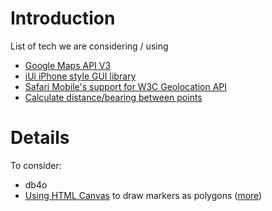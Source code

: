 # Introduction #

List of tech we are considering / using

  * [Google Maps API V3](http://code.google.com/apis/maps/documentation/v3/)
  * [iUi iPhone style GUI library](http://code.google.com/p/iui/)
  * [Safari Mobile's support for W3C Geolocation API](http://merged.ca/iphone/html5-geolocation)
  * [Calculate distance/bearing between points](http://www.movable-type.co.uk/scripts/latlong.html)




# Details #

To consider:
  * db4o
  * [Using HTML Canvas](http://www.subtlysimple.com/?page_id=100) to draw markers as polygons ([more](https://developer.mozilla.org/En/Drawing_Graphics_with_Canvas))